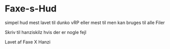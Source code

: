 # Faxe-s-Hud
simpel hud mest lavet til dunko vRP eller mest til men kan bruges til alle Filer

Skriv til hanziskilz hvis der er nogle fejl 

Lavet af Faxe X Hanzi
